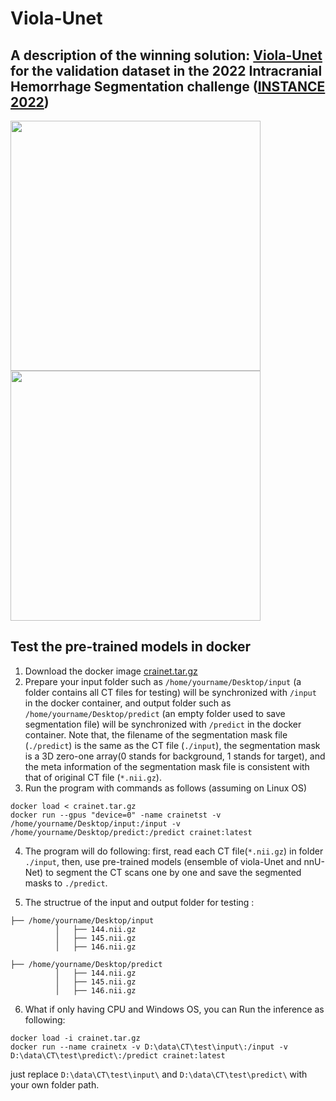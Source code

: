 # Viola-Unet
A description of the winning solution: [Viola-Unet](https://arxiv.org/abs/2208.06313) for the validation dataset in the 2022 Intracranial Hemorrhage Segmentation challenge ([INSTANCE 2022](https://instance.grand-challenge.org/))
---
<img align="top" src="demo/125_0.923.gif" width="400"/> <img align="top" src="demo/105_0.881.gif" width="400"/>

## Test the pre-trained models in docker
1. Download the docker image [crainet.tar.gz](https://e1.pcloud.link/publink/show?code=XZTBy4ZYwtUXUhrCk4QfIMQCiPHl7KneUzk)
2. Prepare your input folder such as ```/home/yourname/Desktop/input``` (a folder contains all CT files for testing) will be synchronized with ```/input``` in the docker container, and output folder such as 
```/home/yourname/Desktop/predict``` (an empty folder used to save segmentation file) will be synchronized with ```/predict``` in the docker container. Note that, the filename of the segmentation mask file (```./predict```) is the same as the CT file (```./input```), the segmentation mask is a 3D zero-one array(0 stands for background, 1 stands for target), and the meta information of the segmentation mask file is consistent with that of original CT file (```*.nii.gz```). 
3. Run the program with commands as follows (assuming on Linux OS)
```
docker load < crainet.tar.gz
docker run --gpus "device=0" -name crainetst -v /home/yourname/Desktop/input:/input -v /home/yourname/Desktop/predict:/predict crainet:latest
```
4. The program will do following: first, read each CT file(```*.nii.gz```) in folder ```./input```, then, use pre-trained models (ensemble of viola-Unet and nnU-Net) to segment the CT scans one by one and save the segmented masks to ```./predict```. 

5. The structrue of the input and output folder for testing :
```
├── /home/yourname/Desktop/input
          │   ├── 144.nii.gz
          │   ├── 145.nii.gz
          │   ├── 146.nii.gz

├── /home/yourname/Desktop/predict
          │   ├── 144.nii.gz
          │   ├── 145.nii.gz
          │   ├── 146.nii.gz
```
6. What if only having CPU and Windows OS, you can Run the inference as following: 
```
docker load -i crainet.tar.gz
docker run --name crainetx -v D:\data\CT\test\input\:/input -v D:\data\CT\test\predict\:/predict crainet:latest
```
just replace ```D:\data\CT\test\input\``` and ```D:\data\CT\test\predict\``` with your own folder path. 
